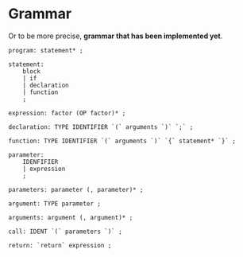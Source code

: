 # Grammar
Or to be more precise, **grammar that has been implemented yet**.

```
program: statement* ;

statement:
    block
    | if
    | declaration
    | function
    ;

expression: factor (OP factor)* ;

declaration: TYPE IDENTIFIER `(` arguments `)` `;` ;

function: TYPE IDENTIFIER `(` arguments `)` `{` statement* `}` ;

parameter:
    IDENFIFIER
    | expression
    ;

parameters: parameter (, parameter)* ;

argument: TYPE parameter ;

arguments: argument (, argument)* ;

call: IDENT `(` parameters `)` ;

return: `return` expression ;
```